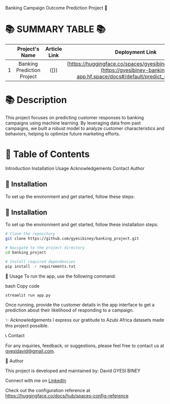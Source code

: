 
Banking Campaign Outcome Prediction Project 🚀

📚 **SUMMARY TABLE 📚**
=========================
|  | Project's Name          | Article Link                                                  | Deployment Link                                            |
|:-:|:------------------------:|:--------------------------------------------------------------:|:----------------------------------------------------------:|
| 1 | Banking Prediction Project|  ([))                             | [https://huggingface.co/spaces/gyesibiney/banking_APP](https://gyesibiney-banking-app.hf.space/docs#/default/predict_predict_get)) |



📚 **Description**
=======================
This project focuses on predicting customer responses to banking campaigns using machine learning. By leveraging data from past campaigns, we built a robust model to analyze customer characteristics and behaviors, helping to optimize future marketing efforts.

📖 **Table of Contents**
=======================
Introduction
Installation
Usage
Acknowledgements
Contact
Author

🔧 **Installation**
---------------------
To set up the environment and get started, follow these steps:

🔧 **Installation**
---------------------
To set up the environment and get started, follow these installation steps:

```bash
# Clone the repository
git clone https://github.com/gyesibiney/banking_project.git

# Navigate to the project directory
cd banking_project

# Install required dependencies
pip install -r requirements.txt
```


🚀 Usage
To run the app, use the following command:

bash
Copy code
```
streamlit run app.py
```
Once running, provide the customer details in the app interface to get a prediction about their likelihood of responding to a campaign.


✨ Acknowledgements
I express our gratitude to Azubi Africa datasets made this project possible.


📞 Contact

For any inquiries, feedback, or suggestions, please feel free to contact us at gyesidavid@gmail.com.


👥 Author

This project is developed and maintained by:
David GYESI BINEY

Connect with me on [LinkedIn](https://www.linkedin.com/in/david-gyesi-biney)
















Check out the configuration reference at https://huggingface.co/docs/hub/spaces-config-reference
